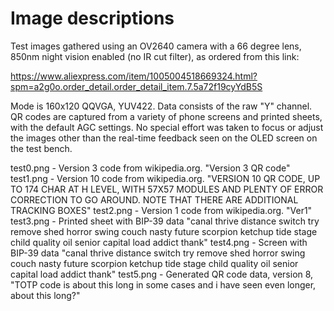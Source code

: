 # Image descriptions

Test images gathered using an OV2640 camera with a 66 degree lens,
850nm night vision enabled (no IR cut filter), as ordered from this link:

https://www.aliexpress.com/item/1005004518669324.html?spm=a2g0o.order_detail.order_detail_item.7.5a72f19cyYdB5S

Mode is 160x120 QQVGA, YUV422. Data consists of the raw "Y" channel. QR codes are
captured from a variety of phone screens and printed sheets, with the default AGC
settings. No special effort was taken to focus or adjust the images other than the
real-time feedback seen on the OLED screen on the test bench.

test0.png - Version 3 code from wikipedia.org. "Version 3 QR code"
test1.png - Version 10 code from wikipedia.org. "VERSION 10 QR CODE, UP TO 174 CHAR AT H LEVEL, WITH 57X57 MODULES AND PLENTY OF ERROR CORRECTION TO GO AROUND. NOTE THAT THERE ARE ADDITIONAL TRACKING BOXES"
test2.png - Version 1 code from wikipedia.org. "Ver1"
test3.png - Printed sheet with BIP-39 data "canal thrive distance switch try remove shed horror swing couch nasty future scorpion ketchup tide stage child quality oil senior capital load addict thank"
test4.png - Screen with BIP-39 data "canal thrive distance switch try remove shed horror swing couch nasty future scorpion ketchup tide stage child quality oil senior capital load addict thank"
test5.png - Generated QR code data, version 8, "TOTP code is about this long in some cases and i have seen even longer, about this long?"
